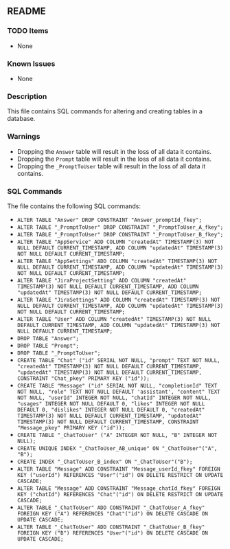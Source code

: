 ## README

### TODO Items
- None

### Known Issues
- None

### Description
This file contains SQL commands for altering and creating tables in a database. 

### Warnings
- Dropping the `Answer` table will result in the loss of all data it contains.
- Dropping the `Prompt` table will result in the loss of all data it contains.
- Dropping the `_PromptToUser` table will result in the loss of all data it contains.

### SQL Commands
The file contains the following SQL commands:
- `ALTER TABLE "Answer" DROP CONSTRAINT "Answer_promptId_fkey";`
- `ALTER TABLE "_PromptToUser" DROP CONSTRAINT "_PromptToUser_A_fkey";`
- `ALTER TABLE "_PromptToUser" DROP CONSTRAINT "_PromptToUser_B_fkey";`
- `ALTER TABLE "AppService" ADD COLUMN "createdAt" TIMESTAMP(3) NOT NULL DEFAULT CURRENT_TIMESTAMP, ADD COLUMN "updatedAt" TIMESTAMP(3) NOT NULL DEFAULT CURRENT_TIMESTAMP;`
- `ALTER TABLE "AppSettings" ADD COLUMN "createdAt" TIMESTAMP(3) NOT NULL DEFAULT CURRENT_TIMESTAMP, ADD COLUMN "updatedAt" TIMESTAMP(3) NOT NULL DEFAULT CURRENT_TIMESTAMP;`
- `ALTER TABLE "JiraProjectSetting" ADD COLUMN "createdAt" TIMESTAMP(3) NOT NULL DEFAULT CURRENT_TIMESTAMP, ADD COLUMN "updatedAt" TIMESTAMP(3) NOT NULL DEFAULT CURRENT_TIMESTAMP;`
- `ALTER TABLE "JiraSettings" ADD COLUMN "createdAt" TIMESTAMP(3) NOT NULL DEFAULT CURRENT_TIMESTAMP, ADD COLUMN "updatedAt" TIMESTAMP(3) NOT NULL DEFAULT CURRENT_TIMESTAMP;`
- `ALTER TABLE "User" ADD COLUMN "createdAt" TIMESTAMP(3) NOT NULL DEFAULT CURRENT_TIMESTAMP, ADD COLUMN "updatedAt" TIMESTAMP(3) NOT NULL DEFAULT CURRENT_TIMESTAMP;`
- `DROP TABLE "Answer";`
- `DROP TABLE "Prompt";`
- `DROP TABLE "_PromptToUser";`
- `CREATE TABLE "Chat" ("id" SERIAL NOT NULL, "prompt" TEXT NOT NULL, "createdAt" TIMESTAMP(3) NOT NULL DEFAULT CURRENT_TIMESTAMP, "updatedAt" TIMESTAMP(3) NOT NULL DEFAULT CURRENT_TIMESTAMP, CONSTRAINT "Chat_pkey" PRIMARY KEY ("id"));`
- `CREATE TABLE "Message" ("id" SERIAL NOT NULL, "completionId" TEXT NOT NULL, "role" TEXT NOT NULL DEFAULT 'assistant', "content" TEXT NOT NULL, "userId" INTEGER NOT NULL, "chatId" INTEGER NOT NULL, "usages" INTEGER NOT NULL DEFAULT 0, "likes" INTEGER NOT NULL DEFAULT 0, "dislikes" INTEGER NOT NULL DEFAULT 0, "createdAt" TIMESTAMP(3) NOT NULL DEFAULT CURRENT_TIMESTAMP, "updatedAt" TIMESTAMP(3) NOT NULL DEFAULT CURRENT_TIMESTAMP, CONSTRAINT "Message_pkey" PRIMARY KEY ("id"));`
- `CREATE TABLE "_ChatToUser" ("A" INTEGER NOT NULL, "B" INTEGER NOT NULL);`
- `CREATE UNIQUE INDEX "_ChatToUser_AB_unique" ON "_ChatToUser"("A", "B");`
- `CREATE INDEX "_ChatToUser_B_index" ON "_ChatToUser"("B");`
- `ALTER TABLE "Message" ADD CONSTRAINT "Message_userId_fkey" FOREIGN KEY ("userId") REFERENCES "User"("id") ON DELETE RESTRICT ON UPDATE CASCADE;`
- `ALTER TABLE "Message" ADD CONSTRAINT "Message_chatId_fkey" FOREIGN KEY ("chatId") REFERENCES "Chat"("id") ON DELETE RESTRICT ON UPDATE CASCADE;`
- `ALTER TABLE "_ChatToUser" ADD CONSTRAINT "_ChatToUser_A_fkey" FOREIGN KEY ("A") REFERENCES "Chat"("id") ON DELETE CASCADE ON UPDATE CASCADE;`
- `ALTER TABLE "_ChatToUser" ADD CONSTRAINT "_ChatToUser_B_fkey" FOREIGN KEY ("B") REFERENCES "User"("id") ON DELETE CASCADE ON UPDATE CASCADE;`